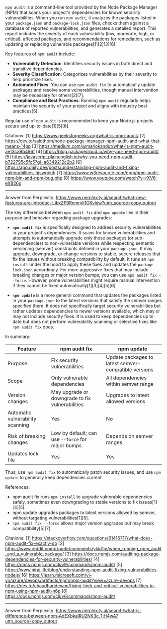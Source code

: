 `npm audit` is a command-line tool provided by the Node Package Manager (NPM) that scans your project's dependencies for
known security vulnerabilities. When you run `npm audit`, it analyzes the packages listed in your `package.json` and
`package-lock.json` files, checks them against a database of reported vulnerabilities, and generates a detailed report. This
report includes the severity of each vulnerability (low, moderate, high, or critical), affected packages, and recommendations
for remediation, such as updating or replacing vulnerable packages[1][2][3][6].

Key features of `npm audit` include:

- **Vulnerability Detection**: Identifies security issues in both direct and transitive dependencies.
- **Severity Classification**: Categorizes vulnerabilities by their severity to help prioritize fixes.
- **Automated Fixes**: You can use `npm audit fix` to automatically update packages and resolve some vulnerabilities, though
  manual intervention may be necessary for others[2][7].
- **Compliance and Best Practices**: Running `npm audit` regularly helps maintain the security of your project and aligns
  with industry best practices[5].

Regular use of `npm audit` is recommended to keep your Node.js projects secure and up-to-date[1][5][6].

Citations: [1] https://www.geeksforgeeks.org/what-is-npm-audit/ [2]
https://dev.to/salothom/node-package-manager-npm-audit-and-what-that-means-14pp [3]
https://medium.com/@mariokandut/what-is-npm-audit-ae13c38b496f [4] https://blog.packagecloud.io/why-you-need-npm-audit/ [5]
https://javascript.plainenglish.io/why-you-need-npm-audit-b722795c5fc5?gi=a6349212c2b2 [6]
https://app.daily.dev/posts/understanding-npm-audit-and-fixing-vulnerabilities-hjswrokib [7]
https://www.w3resource.com/npm/npm-audit-npm-bin-and-npm-bug.php [8] https://www.youtube.com/watch?v=rXV6-eXB26s

---

Answer from Perplexity:
https://www.perplexity.ai/search/what-new-features-are-introduc-l_ibxZP9Rnmrvli1OKvhjw?utm_source=copy_output

The key difference between `npm audit fix` and `npm update` lies in their purpose and behavior regarding package upgrades:

- **`npm audit fix`** is specifically designed to address security vulnerabilities in your project's dependencies. It scans
  for known vulnerabilities and attempts to automatically upgrade only those packages (or sub-dependencies) to non-vulnerable
  versions while respecting semantic versioning (semver) constraints defined in your `package.json`. It may upgrade,
  downgrade, or change versions to stable, secure releases that fix the issues without breaking compatibility by default. It
  runs an `npm install` under the hood to apply these fixes and updates the `package-lock.json` accordingly. For more
  aggressive fixes that may include breaking changes or major version bumps, you can use `npm audit fix --force`. However,
  some vulnerabilities might require manual intervention if they cannot be fixed automatically[1][3][4][5][6].

- **`npm update`** is a more general command that updates the packages listed in your `package.json` to the latest versions
  that satisfy the semver ranges specified there. It does not specifically target security vulnerabilities but rather updates
  dependencies to newer versions available, which may or may not include security fixes. It is used to keep dependencies up
  to date but does not perform vulnerability scanning or selective fixes like `npm audit fix` does.

In summary:

| Feature                          | npm audit fix                                     | npm update                                           |
| -------------------------------- | ------------------------------------------------- | ---------------------------------------------------- |
| Purpose                          | Fix security vulnerabilities                      | Update packages to latest semver-compatible versions |
| Scope                            | Only vulnerable dependencies                      | All dependencies within semver range                 |
| Version changes                  | May upgrade or downgrade to fix vulnerabilities   | Upgrades to latest allowed versions                  |
| Automatic vulnerability scanning | Yes                                               | No                                                   |
| Risk of breaking changes         | Low by default; can use `--force` for major bumps | Depends on semver ranges                             |
| Updates lock file                | Yes                                               | Yes                                                  |

Thus, use `npm audit fix` to automatically patch security issues, and use `npm update` to generally keep dependencies
current.

References:

- npm audit fix runs `npm install` to upgrade vulnerable dependencies safely, sometimes even downgrading to stable versions
  to fix issues[1][4][5].
- npm update upgrades packages to latest versions allowed by semver, without targeting vulnerabilities[1][5].
- `npm audit fix --force` allows major version upgrades but may break compatibility[5][7].

Citations: [1] https://stackoverflow.com/questions/61416717/what-does-npm-audit-fix-exactly-do [2]
https://www.reddit.com/r/node/comments/ykid1m/when_running_npm_audit_and_a_vulnerable_package/ [3]
https://docs.npmjs.com/auditing-package-dependencies-for-security-vulnerabilities/ [4]
https://docs.npmjs.com/cli/v9/commands/npm-audit/ [5]
https://www.niraj.life/blog/understanding-npm-audit-fixing-vulnerabilities-nodejs/ [6]
https://learn.microsoft.com/vi-vn/azure/devops/artifacts/npm/npm-audit?view=azure-devops [7]
https://dev.to/chaudharidevam/fixing-high-and-critical-vulnerabilities-in-npm-using-npm-audit-n6p [8]
https://docs.npmjs.com/cli/v6/commands/npm-audit/

---

Answer from Perplexity:
https://www.perplexity.ai/search/what-is-difference-between-npm-AdEXbkaIRU2NK3c.TjH4wA?utm_source=copy_output
